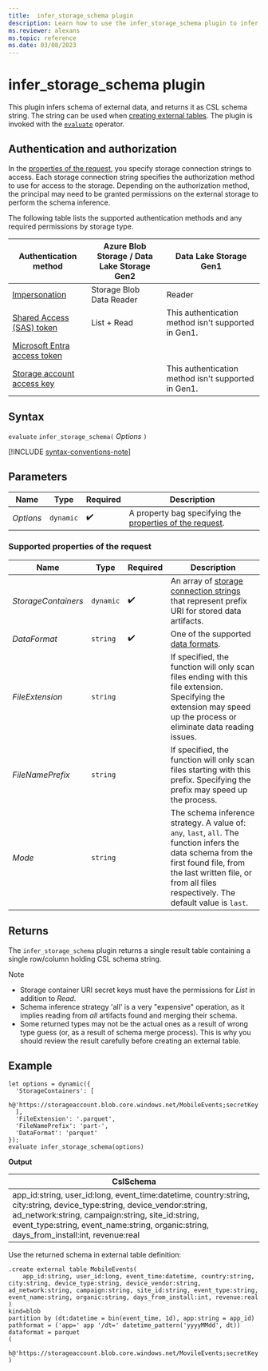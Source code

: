 ```yaml
---
title:  infer_storage_schema plugin
description: Learn how to use the infer_storage_schema plugin to infer the schema of external data. 
ms.reviewer: alexans
ms.topic: reference
ms.date: 03/08/2023
---
```

# infer_storage_schema plugin

This plugin infers schema of external data, and returns it as CSL schema string. The string can be used when [creating external tables](../management/external-tables-azure-storage.md). The plugin is invoked with the [`evaluate`](evaluate-operator.md) operator.

## Authentication and authorization

In the [properties of the request](#supported-properties-of-the-request), you specify storage connection strings to access. Each storage connection string specifies the authorization method to use for access to the storage. Depending on the authorization method, the principal may need to be granted permissions on the external storage to perform the schema inference.

The following table lists the supported authentication methods and any required permissions by storage type.

|Authentication method|Azure Blob Storage / Data Lake Storage Gen2|Data Lake Storage Gen1|
|--|--|--|
|[Impersonation](../api/connection-strings/storage-authentication-methods.md#impersonation)|Storage Blob Data Reader|Reader|
|[Shared Access (SAS) token](../api/connection-strings/storage-authentication-methods.md#shared-access-sas-token)|List + Read|This authentication method isn't supported in Gen1.|
|[Microsoft Entra access token](../api/connection-strings/storage-authentication-methods.md#azure-ad-access-token)||
|[Storage account access key](../api/connection-strings/storage-authentication-methods.md#storage-account-access-key)||This authentication method isn't supported in Gen1.|

## Syntax

`evaluate` `infer_storage_schema(` *Options* `)`

[!INCLUDE [syntax-conventions-note](../includes/syntax-conventions-note.md)]

## Parameters

| Name | Type | Required | Description |
|--|--|--|--|
| *Options* | `dynamic` |  :heavy_check_mark: |A property bag specifying the [properties of the request](#supported-properties-of-the-request).|

### Supported properties of the request

| Name | Type | Required | Description |
|--|--|--|--|
|*StorageContainers*| `dynamic` | :heavy_check_mark:|An array of [storage connection strings](../api/connection-strings/storage-connection-strings.md) that represent prefix URI for stored data artifacts.|
|*DataFormat*| `string` | :heavy_check_mark:|One of the supported [data formats](../../ingestion-supported-formats.md).|
|*FileExtension*| `string` ||If specified, the function will only scan files ending with this file extension. Specifying the extension may speed up the process or eliminate data reading issues.|
|*FileNamePrefix*| `string` ||If specified, the function will only scan files starting with this prefix. Specifying the prefix may speed up the process.|
|*Mode*| `string` ||The schema inference strategy. A value of: `any`, `last`, `all`. The function infers the data schema from the first found file, from the last written file, or from all files respectively. The default value is `last`.|

## Returns

The `infer_storage_schema` plugin returns a single result table containing a single row/column holding CSL schema string.

> [!NOTE]
>
> * Storage container URI secret keys must have the permissions for *List* in addition to *Read*.
> * Schema inference strategy 'all' is a very "expensive" operation, as it implies reading from *all* artifacts found and merging their schema.
> * Some returned types may not be the actual ones as a result of wrong type guess (or, as a result of schema merge process). This is why you should review the result carefully before creating an external table.

## Example

```kusto
let options = dynamic({
  'StorageContainers': [
    h@'https://storageaccount.blob.core.windows.net/MobileEvents;secretKey'
  ],
  'FileExtension': '.parquet',
  'FileNamePrefix': 'part-',
  'DataFormat': 'parquet'
});
evaluate infer_storage_schema(options)
```

**Output**

|CslSchema|
|---|
|app_id:string, user_id:long, event_time:datetime, country:string, city:string, device_type:string, device_vendor:string, ad_network:string, campaign:string, site_id:string, event_type:string, event_name:string, organic:string, days_from_install:int, revenue:real|

Use the returned schema in external table definition:

```kusto
.create external table MobileEvents(
    app_id:string, user_id:long, event_time:datetime, country:string, city:string, device_type:string, device_vendor:string, ad_network:string, campaign:string, site_id:string, event_type:string, event_name:string, organic:string, days_from_install:int, revenue:real
)
kind=blob
partition by (dt:datetime = bin(event_time, 1d), app:string = app_id)
pathformat = ('app=' app '/dt=' datetime_pattern('yyyyMMdd', dt))
dataformat = parquet
(
    h@'https://storageaccount.blob.core.windows.net/MovileEvents;secretKey'
)
```

